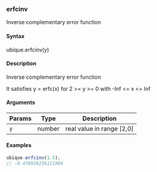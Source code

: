 ### erfcinv

Inverse complementary error function


#### Syntax

ubique.erfcinv(y)


#### Description

Inverse complementary error function  
  
It satisfies y = erfc(x) for 2 >= y >= 0 with -Inf <= x <= Inf  



#### Arguments

|Params|Type|Description
|---------|----|-----------
|`y` | number | real value in range [2,0]


#### Examples

```js
ubique.erfcinv(1.5);
// -0.476936236121904
```

